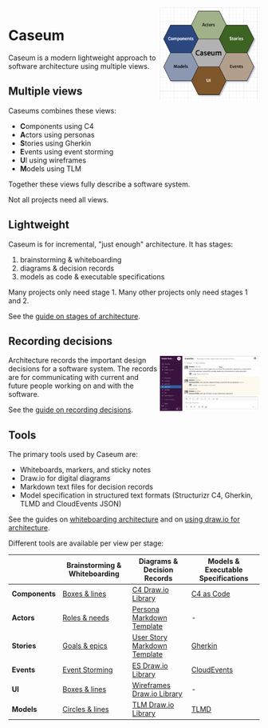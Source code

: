 <img src="docs/design/logo/logo.png" width="200" align="right" margin="10" alt="Caseum logo">

# Caseum

Caseum is a modern lightweight approach to software architecture using multiple views.

## Multiple views

Caseums combines these views:
* **C**omponents using C4
* **A**ctors using personas
* **S**tories using Gherkin
* **E**vents using event storming
* **U**I using wireframes
* **M**odels using TLM

Together these views fully describe a software system.

Not all projects need all views.

## Lightweight

Caseum is for incremental, "just enough" architecture. It has stages:

1. brainstorming & whiteboarding
2. diagrams & decision records
3. models as code & executable specifications

Many projects only need stage 1. Many other projects only need stages 1 and 2.

See the [guide on stages of architecture](guides/stages.md).

## Recording decisions

<img src="guides/records-slack-example.png" width="200" align="right" margin="10" alt="Screenshot of a slack channel being used to record decisions">

Architecture records the important design decisions for a software system. The records are for communicating with current and future people working on and with the software.

See the [guide on recording decisions](guides/records.md).

## Tools

The primary tools used by Caseum are:

* Whiteboards, markers, and sticky notes
* Draw.io for digital diagrams
* Markdown text files for decision records
* Model specification in structured text formats (Structurizr C4, Gherkin, TLMD and CloudEvents JSON)

See the guides on [whiteboarding architecture](guides/whiteboarding.md) and on [using draw.io for architecture](guides/drawio.md).

Different tools are available per view per stage:

|                     | **Brainstorming & Whiteboarding**               | **Diagrams & Decision Records**                           | **Models & Executable Specifications**    |
|---------------------|-------------------------------------------------|-----------------------------------------------------------|-------------------------------------------|
| **Components**      | [Boxes & lines](components/c4-whiteboarding.md) | [C4 Draw.io Library](components/c4-template.md)           | [C4 as Code](components/c4-code.md)       |
| **Actors**          | [Roles & needs](actors/actor-whiteboarding.md)  | [Persona Markdown Template](actors/persona-template.md)   | -                                         |
| **Stories**         | [Goals & epics  ](stories/story-whiteboarding.md)         | [User Story Markdown Template](stories/story-template.md) | [Gherkin](stories/gherkin-code.md)        |
| **Events**          | [Event Storming](events/event-storming.md)      | [ES Draw.io Library](events/event-template.md)            | [CloudEvents](events/cloudevents-code.md) |
| **UI**              | [Boxes & lines](ui/ui-whiteboarding.md)         | [Wireframes Draw.io Library](ui/ui-template.md)           | -                                         |
| **Models**          | [Circles & lines](models/fact-whiteboarding.md)   | [TLM Draw.io Library](models/tlm-template.md)             | [TLMD](models/tlm-code.md)                |
